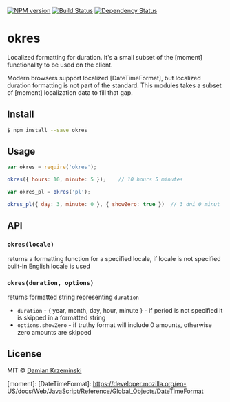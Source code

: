 [![NPM version][npm-image]][npm-url]
[![Build Status][travis-image]][travis-url]
[![Dependency Status][gemnasium-image]][gemnasium-url]

# okres

Localized formatting for duration. It's a small subset of the [moment] functionality to be used on
the client.

Modern browsers support localized [DateTimeFormat], but localized duration formatting is not part of
the standard. This modules takes a subset of [moment] localization data to fill that gap.

## Install

```sh
$ npm install --save okres
```

## Usage

```js
var okres = require('okres');

okres({ hours: 10, minute: 5 });    // 10 hours 5 minutes

var okres_pl = okres('pl');

okres_pl({ day: 3, minute: 0 }, { showZero: true })  // 3 dni 0 minut


```

## API

### `okres(locale)`

returns a formatting function for a specified locale, if locale is not specified built-in English
locale is used

### `okres(duration, options)`

returns formatted string representing `duration`

- `duration` - { year, month, day, hour, minute } - if period is not specified it is skipped in
  a formatted string
- `options.showZero` - if truthy format will include 0 amounts, otherwise zero amounts are skipped


## License

MIT © [Damian Krzeminski](https://code42day.com)

[moment]:
[DateTimeFormat]: https://developer.mozilla.org/en-US/docs/Web/JavaScript/Reference/Global_Objects/DateTimeFormat

[npm-image]: https://img.shields.io/npm/v/okres.svg
[npm-url]: https://npmjs.org/package/okres

[travis-url]: https://travis-ci.org/code42day/okres
[travis-image]: https://img.shields.io/travis/code42day/okres.svg

[gemnasium-image]: https://img.shields.io/gemnasium/code42day/okres.svg
[gemnasium-url]: https://gemnasium.com/code42day/okres
